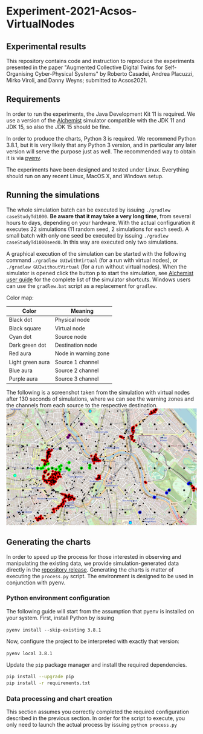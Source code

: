 # Experiment-2021-Acsos-VirtualNodes

## Experimental results

This repository contains code and instruction to reproduce the experiments presented in the paper "Augmented Collective Digital Twins for Self-Organising Cyber-Physical Systems" by Roberto Casadei, Andrea Placuzzi, Mirko Viroli, and Danny Weyns; submitted to Acsos2021.

## Requirements

In order to run the experiments, the Java Development Kit 11 is required.
We use a version of the [Alchemist](https://github.com/AlchemistSimulator/Alchemist) simulator compatible with the JDK 11 and JDK 15, so also the JDK 15 should be fine.

In order to produce the charts, Python 3 is required.
We recommend Python 3.8.1,
but it is very likely that any Python 3 version,
and in particular any later version will serve the purpose just as well.
The recommended way to obtain it is via [pyenv](https://github.com/pyenv/pyenv).

The experiments have been designed and tested under Linux.
Everything should run on any recent Linux, MacOS X, and Windows setup.

## Running the simulations

The whole simulation batch can be executed by issuing `./gradlew caseStudyTd1000`.
**Be aware that it may take a very long time**, from several hours to days, depending on your hardware.
With the actual configuration it executes 22 simulations (11 random seed, 2 simulations for each seed).
A small batch with only one seed be executed by issuing `./gradlew caseStudyTd1000seed0`.
In this way are executed only two simulations.

A graphical execution of the simulation can be started with the following command
`./gradlew GUIwithVirtual` (for a run with virtual nodes), or `./gradlew GUIwithoutVirtual` (for a run without virtual nodes).
When the simulator is opened click the button <kbd>p</kbd> to start the simulation, see [Alchemist user guide](https://alchemistsimulator.github.io/latest/wiki/prepare/default-gui/)
for the complete list of the simulator shortcuts.
Windows users can use the `gradlew.bat` script as a replacement for `gradlew`.

Color map:

| Color | Meaning |
|-|-|
| Black dot | Physical node |
| Black square | Virtual node |
| Cyan dot | Source node |
| Dark green dot | Destination node |
| Red aura | Node in warning zone |
| Light green aura | Source 1 channel |
| Blue aura | Source 2 channel |
| Purple aura | Source 3 channel |

The following is a screenshot taken from the simulation with virtual nodes after 130 seconds of simulations,
where we can see the warning zones and the channels from each source to the respective destination.
![](./imgs/caseStudy.png)


## Generating the charts

In order to speed up the process for those interested in observing and manipulating the existing data,
we provide simulation-generated data directly in the [repository release](https://github.com/aPlacuzzi/Experiment-acsos-2021/releases/latest).
Generating the charts is matter of executing the `process.py` script.
The environment is designed to be used in conjunction with pyenv.

### Python environment configuration

The following guide will start from the assumption that pyenv is installed on your system.
First, install Python by issuing

``pyenv install --skip-existing 3.8.1``

Now, configure the project to be interpreted with exactly that version:

``pyenv local 3.8.1``

Update the `pip` package manager and install the required dependencies.

```bash
pip install --upgrade pip
pip install -r requirements.txt
```

### Data processing and chart creation

This section assumes you correctly completed the required configuration described in the previous section.
In order for the script to execute, you only need to launch the actual process by issuing `python process.py`